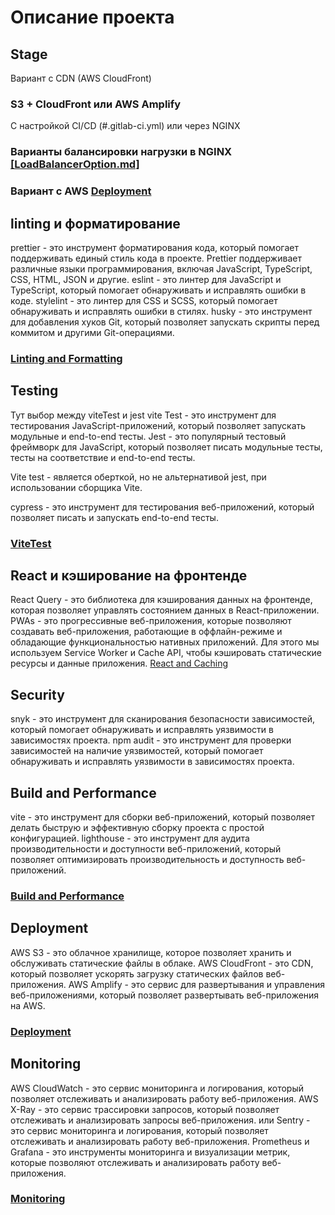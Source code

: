 
# Описание проекта

## Stage

Вариант с CDN (AWS CloudFront)

### S3 + CloudFront или AWS Amplify

С настройкой CI/CD (#.gitlab-ci.yml)
или через NGINX

### Варианты балансировки нагрузки в NGINX [[LoadBalancerOption.md]](LoadBalancerOption.md)

### Вариант с AWS [Deployment](Deployment.md)

## linting и форматирование

prettier - это инструмент форматирования кода, который помогает поддерживать единый стиль кода в проекте. Prettier поддерживает различные языки программирования, включая JavaScript, TypeScript, CSS, HTML, JSON и другие.
eslint - это линтер для JavaScript и TypeScript, который помогает обнаруживать и исправлять ошибки в коде.
stylelint - это линтер для CSS и SCSS, который помогает обнаруживать и исправлять ошибки в стилях.
husky - это инструмент для добавления хуков Git, который позволяет запускать скрипты перед коммитом и другими Git-операциями.

### [Linting and Formatting](LintingAndFormatting.md)

## Testing

Тут выбор между viteTest и jest
vite Test - это инструмент для тестирования JavaScript-приложений, который позволяет запускать модульные и end-to-end тесты.
Jest - это популярный тестовый фреймворк для JavaScript, который позволяет писать модульные тесты, тесты на соответствие и end-to-end тесты.

Vite test - является оберткой, но не альтернативой jest, при использовании сборщика Vite.

cypress - это инструмент для тестирования веб-приложений, который позволяет писать и запускать end-to-end тесты.

### [ViteTest](ViteTest.md)

## React и кэширование на фронтенде

React Query - это библиотека для кэширования данных на фронтенде, которая позволяет управлять состоянием данных в React-приложении.
PWAs - это прогрессивные веб-приложения, которые позволяют создавать веб-приложения, работающие в оффлайн-режиме и обладающие функциональностью нативных приложений.
Для этого мы используем Service Worker и Cache API, чтобы кэшировать статические ресурсы и данные приложения.
[React and Caching](ReactAndCaching.md)

## Security

snyk - это инструмент для сканирования безопасности зависимостей, который помогает обнаруживать и исправлять уязвимости в зависимостях проекта.
npm audit - это инструмент для проверки зависимостей на наличие уязвимостей, который помогает обнаруживать и исправлять уязвимости в зависимостях проекта.

## Build and Performance

vite - это инструмент для сборки веб-приложений, который позволяет делать быструю и эффективную сборку проекта с простой конфигурацией.
lighthouse - это инструмент для аудита производительности и доступности веб-приложений, который позволяет оптимизировать производительность и доступность веб-приложений.

### [Build and Performance](BuildAndPerformance.md)

## Deployment

AWS S3 - это облачное хранилище, которое позволяет хранить и обслуживать статические файлы в облаке.
AWS CloudFront - это CDN, который позволяет ускорять загрузку статических файлов веб-приложения.
AWS Amplify - это сервис для развертывания и управления веб-приложениями, который позволяет развертывать веб-приложения на AWS.

### [Deployment](Deployment.md)

## Monitoring

AWS CloudWatch - это сервис мониторинга и логирования, который позволяет отслеживать и анализировать работу веб-приложения.
AWS X-Ray - это сервис трассировки запросов, который позволяет отслеживать и анализировать запросы веб-приложения.
или
Sentry - это сервис мониторинга и логирования, который позволяет отслеживать и анализировать работу веб-приложения.
Prometheus и Grafana - это инструменты мониторинга и визуализации метрик, которые позволяют отслеживать и анализировать работу веб-приложения.

### [Monitoring](Monitoring.md)

